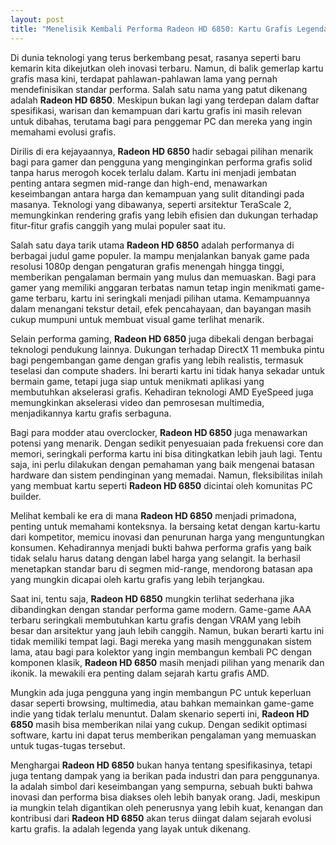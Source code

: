 ```yaml
---
layout: post
title: "Menelisik Kembali Performa Radeon HD 6850: Kartu Grafis Legendaris di Era Modern"
---
```


Di dunia teknologi yang terus berkembang pesat, rasanya seperti baru kemarin kita dikejutkan oleh inovasi terbaru. Namun, di balik gemerlap kartu grafis masa kini, terdapat pahlawan-pahlawan lama yang pernah mendefinisikan standar performa. Salah satu nama yang patut dikenang adalah **Radeon HD 6850**. Meskipun bukan lagi yang terdepan dalam daftar spesifikasi, warisan dan kemampuan dari kartu grafis ini masih relevan untuk dibahas, terutama bagi para penggemar PC dan mereka yang ingin memahami evolusi grafis.

Dirilis di era kejayaannya, **Radeon HD 6850** hadir sebagai pilihan menarik bagi para gamer dan pengguna yang menginginkan performa grafis solid tanpa harus merogoh kocek terlalu dalam. Kartu ini menjadi jembatan penting antara segmen mid-range dan high-end, menawarkan keseimbangan antara harga dan kemampuan yang sulit ditandingi pada masanya. Teknologi yang dibawanya, seperti arsitektur TeraScale 2, memungkinkan rendering grafis yang lebih efisien dan dukungan terhadap fitur-fitur grafis canggih yang mulai populer saat itu.

Salah satu daya tarik utama **Radeon HD 6850** adalah performanya di berbagai judul game populer. Ia mampu menjalankan banyak game pada resolusi 1080p dengan pengaturan grafis menengah hingga tinggi, memberikan pengalaman bermain yang mulus dan memuaskan. Bagi para gamer yang memiliki anggaran terbatas namun tetap ingin menikmati game-game terbaru, kartu ini seringkali menjadi pilihan utama. Kemampuannya dalam menangani tekstur detail, efek pencahayaan, dan bayangan masih cukup mumpuni untuk membuat visual game terlihat menarik.

Selain performa gaming, **Radeon HD 6850** juga dibekali dengan berbagai teknologi pendukung lainnya. Dukungan terhadap DirectX 11 membuka pintu bagi pengembangan game dengan grafis yang lebih realistis, termasuk teselasi dan compute shaders. Ini berarti kartu ini tidak hanya sekadar untuk bermain game, tetapi juga siap untuk menikmati aplikasi yang membutuhkan akselerasi grafis. Kehadiran teknologi AMD EyeSpeed juga memungkinkan akselerasi video dan pemrosesan multimedia, menjadikannya kartu grafis serbaguna.

Bagi para modder atau overclocker, **Radeon HD 6850** juga menawarkan potensi yang menarik. Dengan sedikit penyesuaian pada frekuensi core dan memori, seringkali performa kartu ini bisa ditingkatkan lebih jauh lagi. Tentu saja, ini perlu dilakukan dengan pemahaman yang baik mengenai batasan hardware dan sistem pendinginan yang memadai. Namun, fleksibilitas inilah yang membuat kartu seperti **Radeon HD 6850** dicintai oleh komunitas PC builder.

Melihat kembali ke era di mana **Radeon HD 6850** menjadi primadona, penting untuk memahami konteksnya. Ia bersaing ketat dengan kartu-kartu dari kompetitor, memicu inovasi dan penurunan harga yang menguntungkan konsumen. Kehadirannya menjadi bukti bahwa performa grafis yang baik tidak selalu harus datang dengan label harga yang selangit. Ia berhasil menetapkan standar baru di segmen mid-range, mendorong batasan apa yang mungkin dicapai oleh kartu grafis yang lebih terjangkau.

Saat ini, tentu saja, **Radeon HD 6850** mungkin terlihat sederhana jika dibandingkan dengan standar performa game modern. Game-game AAA terbaru seringkali membutuhkan kartu grafis dengan VRAM yang lebih besar dan arsitektur yang jauh lebih canggih. Namun, bukan berarti kartu ini tidak memiliki tempat lagi. Bagi mereka yang masih menggunakan sistem lama, atau bagi para kolektor yang ingin membangun kembali PC dengan komponen klasik, **Radeon HD 6850** masih menjadi pilihan yang menarik dan ikonik. Ia mewakili era penting dalam sejarah kartu grafis AMD.

Mungkin ada juga pengguna yang ingin membangun PC untuk keperluan dasar seperti browsing, multimedia, atau bahkan memainkan game-game indie yang tidak terlalu menuntut. Dalam skenario seperti ini, **Radeon HD 6850** masih bisa memberikan nilai yang cukup. Dengan sedikit optimasi software, kartu ini dapat terus memberikan pengalaman yang memuaskan untuk tugas-tugas tersebut.

Menghargai **Radeon HD 6850** bukan hanya tentang spesifikasinya, tetapi juga tentang dampak yang ia berikan pada industri dan para penggunanya. Ia adalah simbol dari keseimbangan yang sempurna, sebuah bukti bahwa inovasi dan performa bisa diakses oleh lebih banyak orang. Jadi, meskipun ia mungkin telah digantikan oleh penerusnya yang lebih kuat, kenangan dan kontribusi dari **Radeon HD 6850** akan terus diingat dalam sejarah evolusi kartu grafis. Ia adalah legenda yang layak untuk dikenang.
